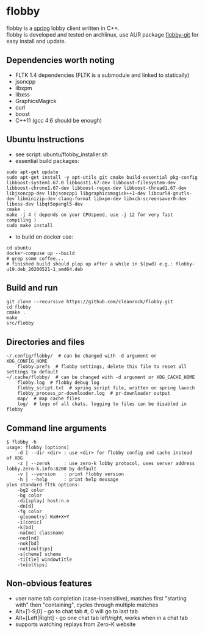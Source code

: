 flobby
======
flobby is a [spring](https://springrts.com) lobby client written in C++.  
flobby is developed and tested on archlinux, use AUR package [flobby-git](https://aur.archlinux.org/packages/flobby-git/) for easy install and update.

Dependencies worth noting
-------------------------
* FLTK 1.4 dependencies (FLTK is a submodule and linked to statically)
* jsoncpp
* libxpm
* libxss
* GraphicsMagick
* curl
* boost
* C++11 (gcc 4.6 should be enough)

Ubuntu Instructions
------------------
* see script: ubuntu/flobby_installer.sh
* essential build packages:

```
sudo apt-get update
sudo apt-get install -y apt-utils git cmake build-essential pkg-config libboost-system1.67.0 libboost1.67-dev libboost-filesystem-dev libboost-chrono1.67-dev libboost-regex-dev libboost-thread1.67-dev libjsoncpp-dev libjsoncpp1 libgraphicsmagick++1-dev libcurl4-gnutls-dev libminizip-dev clang-format libxpm-dev libxcb-screensaver0-dev libxss-dev libqt5opengl5-dev
cmake .
make -j 4 ( depends on your CPUspeed, use -j 12 for very fast compiling )
sudo make install
```

* to build on docker use:

```
cd ubuntu
docker-compuse up --build
# grep some coffee...
# finished build should plop up after a while in $(pwd) e.g.: flobby-u19.deb_20200521-1_amd64.deb
```

Build and run
-------------
    git clone --recursive https://github.com/cleanrock/flobby.git
    cd flobby
    cmake .
    make
    src/flobby

Directories and files
---------------------
    ~/.config/flobby/  # can be changed with -d argument or XDG_CONFIG_HOME
        flobby.prefs  # flobby settings, delete this file to reset all settings to default 
    ~/.cache/flobby/  # can be changed with -d argument or XDG_CACHE_HOME
        flobby.log  # flobby debug log
        flobby_script.txt  # spring script file, written on spring launch
        flobby_process_pr-downloader.log  # pr-downloader output
        map/  # map cache files
        log/  # logs of all chats, logging to files can be disabled in flobby

Command line arguments
----------------------
    $ flobby -h
    usage: flobby [options]
        -d | --dir <dir> : use <dir> for flobby config and cache instead of XDG
        -z | --zerok     : use zero-k lobby protocol, uses server address lobby.zero-k.info:8200 by default
        -v | --version   : print flobby version
        -h | --help      : print help message
    plus standard fltk options:
        -bg2 color
        -bg color
        -di[splay] host:n.n
        -dn[d]
        -fg color
        -g[eometry] WxH+X+Y
        -i[conic]
        -k[bd]
        -na[me] classname
        -nod[nd]
        -nok[bd]
        -not[ooltips]
        -s[cheme] scheme
        -ti[tle] windowtitle
        -to[oltips]

Non-obvious features
--------------------
- user name tab completion (case-insensitive), matches first "starting with" then "containing", cycles through multiple matches
- Alt+[1-9,0] - go to chat tab #, 0 will go to last tab
- Alt+[Left|Right] - go one chat tab left/right, works when in a chat tab
- supports watching replays from Zero-K website
